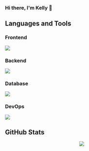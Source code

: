 ### Hi there, I'm Kelly 👋

<!--
**Bravakaikai/Bravakaikai** is a ✨ _special_ ✨ repository because its `README.md` (this file) appears on your GitHub profile.

Here are some ideas to get you started:

- 🔭 I’m currently working on ...
- 🌱 I’m currently learning ...
- 👯 I’m looking to collaborate on ...
- 🤔 I’m looking for help with ...
- 💬 Ask me about ...
- 📫 How to reach me: ...
- 😄 Pronouns: ...
- ⚡ Fun fact: ...
-->

<h2>Languages and Tools</h2>

<div>
  <h3>Frontend</h3>
  <img src="https://skillicons.dev/icons?i=vue,nuxt,js,ts,html,css,scss,tailwind" />
  <h3>Backend</h3>
  <img src="https://skillicons.dev/icons?i=laravel,python,kotlin,spring,cs,dotnet,rabbitmq" />
  <h3>Database</h3>
  <img src="https://skillicons.dev/icons?i=postgres,mysql,redis,firebase" />
  <h3>DevOps</h3>
  <img src="https://skillicons.dev/icons?i=docker" />
</div>

<h2>GitHub Stats</h2>

<div align="center">
  <img src="https://github-readme-stats.vercel.app/api/top-langs/?username=Bravakaikai&layout=compact&theme=material-palenight&count_private=true&show_icons=true&langs_count=8&hide=html,css,blade" />
<!--   <img src="https://github-readme-stats.vercel.app/api?username=Bravakaikai&count_private=true&show_icons=true&theme=material-palenight" /> -->
</div>
